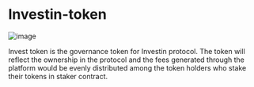 # Investin-token
![image](https://user-images.githubusercontent.com/58189246/91845776-63ed9780-ec77-11ea-8865-f8a6e950f43a.png)


Invest token is the governance token for Investin protocol. The token will reflect the ownership in the protocol and the fees generated through the platform would be evenly distributed among the token holders who stake their tokens in staker contract.

